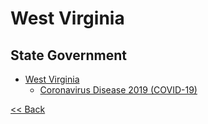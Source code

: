 # West Virginia

## State Government

* [West Virginia](https://www.wv.gov/Pages/default.aspx)
  * [Coronavirus Disease 2019 (COVID-19)](https://dhhr.wv.gov/COVID-19/Pages/default.aspx)

[<< Back](README.md)
